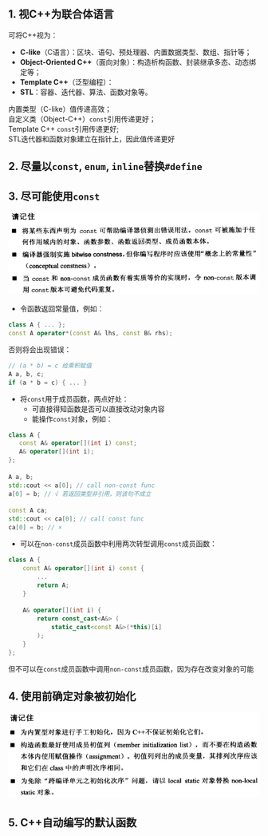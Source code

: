 ## 1. 视C++为联合体语言
可将C++视为：
- **C-like**（C语言）：区块、语句、预处理器、内置数据类型、数组、指针等；
- **Object-Oriented C++**（面向对象）：构造析构函数、封装继承多态、动态绑定等；
- **Template C++**（泛型编程）：
- **STL**：容器、迭代器、算法、函数对象等。

内置类型（C-like）值传递高效；   
自定义类（Object-C++）`const`引用传递更好；  
Template C++ `const`引用传递更好;    
STL迭代器和函数对象建立在指针上，因此值传递更好
## 2. 尽量以`const`, `enum`, `inline`替换`#define`
## 3. 尽可能使用`const`
![??](./3const.png)
- 令函数返回常量值，例如：
```C++
class A { ... };
const A operator*(const A& lhs, const B& rhs);
```
否则将会出现错误：
```C++
// (a * b) = c 给乘积赋值
A a, b, c;
if (a * b = c) { ... } 
```
- 将`const`用于成员函数，两点好处：
    - 可直接得知函数是否可以直接改动对象内容
    - 能操作`const`对象，例如：
 ```C++
class A {
    const A& operator[](int i) const;
    A& operator[](int i);
};

A a, b;
std::cout << a[0]; // call non-const func
a[0] = b; // √ 若返回类型非引用，则该句不成立

const A ca;
std::cout << ca[0]; // call const func
ca[0] = b; // ×
```
- 可以在`non-const`成员函数中利用两次转型调用`const`成员函数：
```C++
class A {
    const A& operator[](int i) const {
        ...
        return A;
    }

    A& operator[](int i) {
        return const_cast<A&> (
            static_cast<const A&>(*this)[i]
        );
    }
};
```
但不可以在`const`成员函数中调用`non-const`成员函数，因为存在改变对象的可能

## 4. 使用前确定对象被初始化
![?](4initialization.png)

## 5. C++自动编写的默认函数
